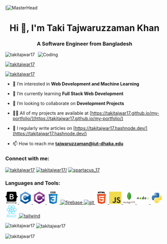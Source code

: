 [![MasterHead](https://belindapieterse.com/wp-content/uploads/elementor/thumbs/Head-pk3ulyl4f1ybrioczwxxj9jnpw99qm6ksuwi681jew.jpg)

<h1 align="center">Hi 👋, I'm Taki Tajwaruzzaman Khan</h1>
<h3 align="center">A Software Engineer from Bangladesh</h3>

<img align="right" alt="Coding" width="400" src="https://media.tenor.com/NOYF3f82b_gAAAAC/programmer.gif">

<p align="left"> <img src="https://komarev.com/ghpvc/?username=takitajwar17&label=Profile%20views&color=0e75b6&style=flat" alt="takitajwar17" /> </p>

<p align="left"> <a href="https://github.com/ryo-ma/github-profile-trophy"><img src="https://github-profile-trophy.vercel.app/?username=takitajwar17" alt="takitajwar17" /></a> </p>

<p align="left"> <a href="https://twitter.com/takitajwar17" target="blank"><img src="https://img.shields.io/twitter/follow/takitajwar17?logo=twitter&style=for-the-badge" alt="takitajwar17" /></a> </p>

- 🔭 I’m interested in **Web Development and Machine Learning**

- 🌱 I’m currently learning **Full Stack Web Development**

- 👯 I’m looking to collaborate on **Development Projects**

- 👨‍💻 All of my projects are available at [https://takitajwar17.github.io/my-portfolio/](https://takitajwar17.github.io/my-portfolio/)

- 📝 I regularly write articles on [https://takitajwar17.hashnode.dev/](https://takitajwar17.hashnode.dev/)

- 📫 How to reach me **tajwaruzzaman@iut-dhaka.edu**

<h3 align="left">Connect with me:</h3>
<p align="left">
<a href="https://twitter.com/takitajwar17" target="blank"><img align="center" src="https://raw.githubusercontent.com/rahuldkjain/github-profile-readme-generator/master/src/images/icons/Social/twitter.svg" alt="takitajwar17" height="30" width="40" /></a>
<a href="https://linkedin.com/in/takitajwar17/" target="blank"><img align="center" src="https://raw.githubusercontent.com/rahuldkjain/github-profile-readme-generator/master/src/images/icons/Social/linked-in-alt.svg" alt="takitajwar17/" height="30" width="40" /></a>
<a href="https://codeforces.com/profile/spartacus_17" target="blank"><img align="center" src="https://raw.githubusercontent.com/rahuldkjain/github-profile-readme-generator/master/src/images/icons/Social/codeforces.svg" alt="spartacus_17" height="30" width="40" /></a>
</p>

<h3 align="left">Languages and Tools:</h3>
<p align="left"> <a href="https://getbootstrap.com" target="_blank" rel="noreferrer"> <img src="https://raw.githubusercontent.com/devicons/devicon/master/icons/bootstrap/bootstrap-plain-wordmark.svg" alt="bootstrap" width="40" height="40"/> </a> <a href="https://www.cprogramming.com/" target="_blank" rel="noreferrer"> <img src="https://raw.githubusercontent.com/devicons/devicon/master/icons/c/c-original.svg" alt="c" width="40" height="40"/> </a> <a href="https://www.w3schools.com/cs/" target="_blank" rel="noreferrer"> <img src="https://raw.githubusercontent.com/devicons/devicon/master/icons/csharp/csharp-original.svg" alt="csharp" width="40" height="40"/> </a> <a href="https://www.w3schools.com/css/" target="_blank" rel="noreferrer"> <img src="https://raw.githubusercontent.com/devicons/devicon/master/icons/css3/css3-original-wordmark.svg" alt="css3" width="40" height="40"/> </a> <a href="https://firebase.google.com/" target="_blank" rel="noreferrer"> <img src="https://www.vectorlogo.zone/logos/firebase/firebase-icon.svg" alt="firebase" width="40" height="40"/> </a> <a href="https://git-scm.com/" target="_blank" rel="noreferrer"> <img src="https://www.vectorlogo.zone/logos/git-scm/git-scm-icon.svg" alt="git" width="40" height="40"/> </a> <a href="https://www.w3.org/html/" target="_blank" rel="noreferrer"> <img src="https://raw.githubusercontent.com/devicons/devicon/master/icons/html5/html5-original-wordmark.svg" alt="html5" width="40" height="40"/> </a> <a href="https://developer.mozilla.org/en-US/docs/Web/JavaScript" target="_blank" rel="noreferrer"> <img src="https://raw.githubusercontent.com/devicons/devicon/master/icons/javascript/javascript-original.svg" alt="javascript" width="40" height="40"/> </a> <a href="https://www.mongodb.com/" target="_blank" rel="noreferrer"> <img src="https://raw.githubusercontent.com/devicons/devicon/master/icons/mongodb/mongodb-original-wordmark.svg" alt="mongodb" width="40" height="40"/> </a> <a href="https://nodejs.org" target="_blank" rel="noreferrer"> <img src="https://raw.githubusercontent.com/devicons/devicon/master/icons/nodejs/nodejs-original-wordmark.svg" alt="nodejs" width="40" height="40"/> </a> <a href="https://www.python.org" target="_blank" rel="noreferrer"> <img src="https://raw.githubusercontent.com/devicons/devicon/master/icons/python/python-original.svg" alt="python" width="40" height="40"/> </a> <a href="https://reactjs.org/" target="_blank" rel="noreferrer"> <img src="https://raw.githubusercontent.com/devicons/devicon/master/icons/react/react-original-wordmark.svg" alt="react" width="40" height="40"/> </a> <a href="https://tailwindcss.com/" target="_blank" rel="noreferrer"> <img src="https://www.vectorlogo.zone/logos/tailwindcss/tailwindcss-icon.svg" alt="tailwind" width="40" height="40"/> </a> </p>

<p><img align="left" src="https://github-readme-stats.vercel.app/api/top-langs?username=takitajwar17&show_icons=true&locale=en&layout=compact" alt="takitajwar17" /></p>

<p>&nbsp;<img align="center" src="https://github-readme-stats.vercel.app/api?username=takitajwar17&show_icons=true&locale=en" alt="takitajwar17" /></p>

<p><img align="center" src="https://github-readme-streak-stats.herokuapp.com/?user=takitajwar17&" alt="takitajwar17" /></p>
